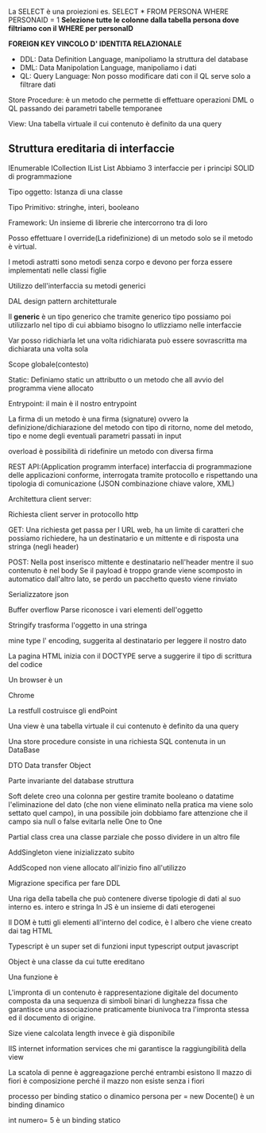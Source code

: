 La SELECT è una proiezioni
es.
SELECT \* FROM PERSONA WHERE PERSONAID = 1
**Selezione tutte le colonne dalla tabella persona dove filtriamo con il WHERE per personaID**

**FOREIGN KEY VINCOLO D' IDENTITA RELAZIONALE**

- DDL: Data Definition Language, manipoliamo la struttura del database
- DML: Data Manipolation Language, manipoliamo i dati
- QL: Query Language: Non posso modificare dati con il QL serve solo a filtrare dati

Store Procedure: è un metodo che permette di effettuare operazioni DML o QL passando dei parametri
tabelle temporanee

View: Una tabella virtuale il cui contenuto è definito da una query

## Struttura ereditaria di interfaccie

IEnumerable
ICollection
IList
List
Abbiamo 3 interfaccie per i principi SOLID di programmazione

Tipo oggetto: Istanza di una classe

Tipo Primitivo: stringhe, interi, booleano

Framework: Un insieme di librerie che intercorrono tra di loro

Posso effettuare l override(La ridefinizione) di un metodo solo se il metodo è virtual.

I metodi astratti sono metodi senza corpo e devono per forza essere implementati nelle classi figlie

Utilizzo dell'interfaccia su metodi generici

DAL design pattern architetturale

Il **generic** è un tipo generico che tramite generico tipo possiamo poi utilizzarlo nel tipo di cui abbiamo bisogno lo utlizziamo nelle interfaccie

Var posso ridichiarla
let una volta ridichiarata può essere sovrascritta ma dichiarata una volta sola

Scope globale(contesto)

Static: Definiamo static un attributto o un metodo che all avvio del programma viene allocato

Entrypoint: il main è il nostro entrypoint

La firma di un metodo è una firma (signature) ovvero la definizione/dichiarazione del metodo con tipo di ritorno, nome del metodo, tipo e nome degli eventuali parametri passati in input

overload è possibilità di ridefinire un metodo con diversa firma

REST API:(Application programm interface) interfaccia di programmazione delle applicazioni conforme, interrogata tramite protocollo e rispettando una tipologia di comunicazione (JSON combinazione chiave valore, XML)

Architettura client server:

Richiesta client server in protocollo http

GET: Una richiesta get passa per l URL web, ha un limite di caratteri che possiamo richiedere, ha un destinatario e un mittente e di risposta una stringa (negli header)

POST: Nella post inserisco mittente e destinatario nell'header mentre il suo contenuto è nel body
Se il payload è troppo grande viene scomposto in automatico dall'altro lato, se perdo un pacchetto questo viene rinviato

Serializzatore json

Buffer overflow
Parse riconosce i vari elementi dell'oggetto

Stringify trasforma l'oggetto in una stringa

mine type l' encoding, suggerita al destinatario per leggere il nostro dato

La pagina HTML inizia con il DOCTYPE serve a suggerire il tipo di scrittura del codice

Un browser è un

Chrome

La restfull costruisce gli endPoint

Una view è una tabella virtuale il cui contenuto è definito da una query

Una store procedure consiste in una richiesta SQL contenuta in un DataBase

DTO Data transfer Object

Parte invariante del database struttura

Soft delete creo una colonna per gestire tramite booleano o datatime l'eliminazione del dato (che non viene eliminato nella pratica ma viene solo settato quel campo), in una possibile join dobbiamo fare attenzione che il campo sia null o false evitarla nelle One to One

Partial class crea una classe parziale che posso dividere in un altro file

AddSingleton viene inizializzato subito

AddScoped non viene allocato all'inizio fino all'utilizzo

Migrazione specifica per fare DDL

Una riga della tabella che può contenere diverse tipologie di dati al suo interno es. intero e stringa
In JS è un insieme di dati eterogenei

Il DOM è tutti gli elementi all'interno del codice, è l albero che viene creato dai tag HTML

Typescript è un super set di funzioni input typescript output javascript

Object è una classe da cui tutte ereditano

Una funzione è

L'impronta di un contenuto è rappresentazione digitale del documento composta da una sequenza di simboli binari di lunghezza fissa che garantisce una associazione praticamente biunivoca tra l'impronta stessa ed il documento di origine.

Size viene calcolata length invece è già disponibile

IIS internet information services che mi garantisce la raggiungibilità della view

La scatola di penne è aggreagazione perché entrambi esistono
Il mazzo di fiori è composizione perché il mazzo non esiste senza i fiori

processo per binding statico o dinamico
persona per = new Docente() è un binding dinamico

int numero= 5 è un binding statico
